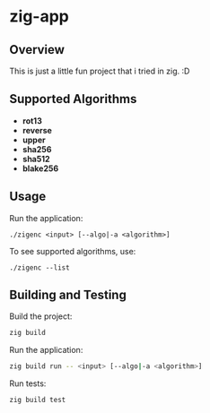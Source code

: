 # zig-app

## Overview
This is just a little fun project that i tried in zig. :D

## Supported Algorithms
- **rot13**
- **reverse**
- **upper**
- **sha256**
- **sha512**
- **blake256**

## Usage
Run the application:
```
./zigenc <input> [--algo|-a <algorithm>]
```
To see supported algorithms, use:
```
./zigenc --list
```

## Building and Testing
Build the project:
```bash
zig build
```
Run the application:
```bash
zig build run -- <input> [--algo|-a <algorithm>]
```
Run tests:
```bash
zig build test
```
